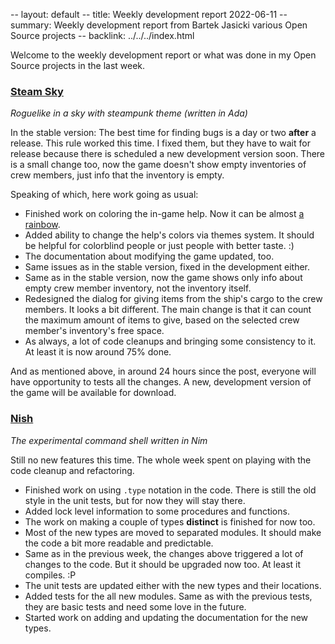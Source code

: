 -- layout: default
-- title: Weekly development report 2022-06-11
-- summary: Weekly development report from Bartek Jasicki various Open Source projects
-- backlink: ../../../index.html

Welcome to the weekly development report or what was done in my Open Source
projects in the last week.

### [Steam Sky](https://www.laeran.pl/repositories/steamsky)

*Roguelike in a sky with steampunk theme (written in Ada)*

In the stable version: The best time for finding bugs is a day or two **after**
a release. This rule worked this time. I fixed them, but they have to wait for
release because there is scheduled a new development version soon. There is a
small change too, now the game doesn't show empty inventories of crew members,
just info that the inventory is empty.

Speaking of which, here work going as usual:

* Finished work on coloring the in-game help. Now it can be almost
  [a rainbow](https://imgur.com/XC3M2LC).
* Added ability to change the help's colors via themes system. It should be
  helpful for colorblind people or just people with better taste. :)
* The documentation about modifying the game updated, too.
* Same issues as in the stable version, fixed in the development either.
* Same as in the stable version, now the game shows only info about empty
  crew member inventory, not the inventory itself.
* Redesigned the dialog for giving items from the ship's cargo to the crew
  members. It looks a bit different. The main change is that it can count the
  maximum amount of items to give, based on the selected crew member's
  inventory's free space.
* As always, a lot of code cleanups and bringing some consistency to it. At
  least it is now around 75% done.

And as mentioned above, in around 24 hours since the post, everyone will have
opportunity to tests all the changes. A new, development version of the game
will be available for download.

### [Nish](https://www.laeran.pl/repositories/nish)

*The experimental command shell written in Nim*

Still no new features this time. The whole week spent on playing with the
code cleanup and refactoring.

* Finished work on using `.type` notation in the code. There is still the old
  style in the unit tests, but for now they will stay there.
* Added lock level information to some procedures and functions.
* The work on making a couple of types **distinct** is finished for now too.
* Most of the new types are moved to separated modules. It should make the code
  a bit more readable and predictable.
* Same as in the previous week, the changes above triggered a lot of changes to
  the code. But it should be upgraded now too. At least it compiles. :P
* The unit tests are updated either with the new types and their locations.
* Added tests for the all new modules. Same as with the previous tests, they
  are basic tests and need some love in the future.
* Started work on adding and updating the documentation for the new types.
